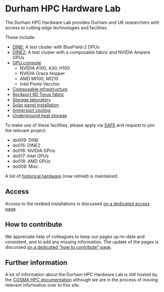 # Durham HPC Hardware Lab

The Durham HPC Hardware Lab provides Durham and UK researchers with access to cutting edge technologies and facilities.

These include:

- [DINE:](https://cosma.readthedocs.io/en/latest/dine.html) A test cluster with BlueField-2 DPUs
- [DINE2:](https://cosma.readthedocs.io/en/latest/dine.html#dine2) A test cluster with a composable fabric and NVIDIA Ampere GPUs
- [GPU compute](https://cosma.readthedocs.io/en/latest/hardwarelab.html#gpu-compute)
  - NVIDIA A100, A30, H100
  - NVIDIA Grace Hopper
  - AMD MI100, MI210
  - Intel Ponte Vecchio
- [Composable infrastructure](https://cosma.readthedocs.io/en/latest/composable.html)
- [Rockport 6D Torus fabric](https://cosma.readthedocs.io/en/latest/rockportlab.html)
- [Storage laboratory](https://cosma.readthedocs.io/en/latest/storagelab.html)
- [Solar panel installation](https://cosma.readthedocs.io/en/latest/environmental.html#solar-panels)
- [Immersion cooling](https://cosma.readthedocs.io/en/latest/immersion.html)
- [Underground heat storage](https://durham.readthedocs.io/en/latest/ichs/index.html)

To make use of these facilities, please apply via [SAFE](https://safe.epcc.ed.ac.uk/dirac) and request to join the relevant project:

- do009: DINE
- do015: DINE2
- do016: NVIDIA GPUs
- do017: Intel GPUs
- do018: AMD GPUs
- do009: Misc

A list of [historical hardware](historic.md) (now retired) is maintained.

## Access

Access to the testbed installations is discussed [on a dedicated access page](access.md).

## How to contribute

We appreciate help of colleagues to keep our pages up-to-date and consistent, and to add any missing information. The update of the pages is discussed [on a dedicated "how to contribute" page](contribute.md).

## Further information

A lot of information about the Durham HPC Hardware Lab is still hosted by the [COSMA HPC documentation](https://cosma.readthedocs.io) although we are in the process of moving relevant information over to this site.

